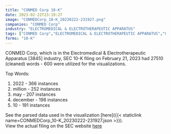 ```yaml
---
title: "CONMED Corp 10-K"
date: 2023-02-22T23:19:27
image: "CONMEDCorp_10-K_20230222-231927.png"
companies: "CONMED Corp"
industry: "ELECTROMEDICAL & ELECTROTHERAPEUTIC APPARATUS"
tags: ["CONMED Corp","ELECTROMEDICAL & ELECTROTHERAPEUTIC APPARATUS","02-21-2023","10-K"]
forms: "10-K"
---
```

CONMED Corp, which is in the Electromedical & Electrotherapeutic Apparatus [3845] industry, SEC 10-K filing on February 21, 2023 had 27510 (cleaned) words - 600 were utilized for the visualizations.

Top Words:
1. 2022 - 366 instances
2. million - 252 instances
3. may - 207 instances
4. december - 198 instances
5. 10 - 191 instances


See the parsed data used in the visualization [here]({{< staticlink name=CONMEDCorp_10-K_20230222-231927.json >}}).  
View the actual filing on the SEC website [here](https://www.sec.gov/Archives/edgar/data/816956/0000816956-23-000004.txt)